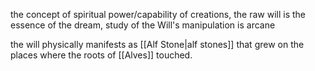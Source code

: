 the concept of spiritual power/capability of creations, the raw will is the essence of the dream, study of the Will's manipulation is arcane

the will physically manifests as [[Alf Stone|alf stones]] that grew on the places where the roots of [[Alves]] touched.

